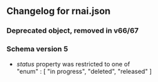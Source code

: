 ## Changelog for rnai.json

### Deprecated object, removed in v66/67

### Schema version 5

* *status* property was restricted to one of  
    "enum" : [
        "in progress",
        "deleted",
        "released"
    ]
